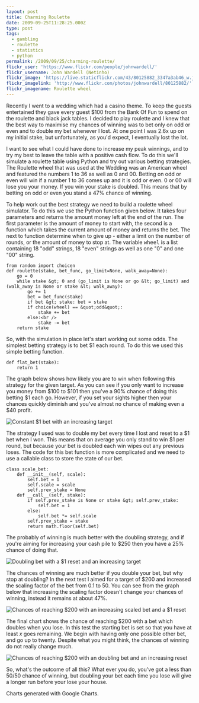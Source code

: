 ```yaml
---
layout: post
title: Charming Roulette
date: 2009-09-25T11:28:25.000Z
type: post
tags:
  - gambling
  - roulette
  - statistics
  - python
permalink: /2009/09/25/charming-roulette/
flickr_user: 'https://www.flickr.com/people/johnwardell/'
flickr_username: John Wardell (Netinho)
flickr_image: 'https://live.staticflickr.com/43/80125882_3347a3ab46_w.jpg'
flickr_imagelink: 'http://www.flickr.com/photos/johnwardell/80125882/'
flickr_imagename: Roulette wheel
---
```

Recently I went to a wedding which had a casino theme. To keep the guests entertained they gave every guest $100 from the Bank Of Fun to spend on the roulette and black jack tables. I decided to play roulette and I knew that the best way to maximise my chances of winning was to bet only on odd or even and to double my bet whenever I lost. At one point I was 2.6x up on my initial stake, but unfortunately, as you'd expect, I eventually lost the lot.

I want to see what I could have done to increase my peak winnings, and to try my best to leave the table with a positive cash flow. To do this we'll simulate a roulette table using Python and try out various betting strategies. The Roulette wheel that was used at the Wedding was an American wheel and featured the numbers 1 to 36 as well as 0 and 00. Betting on odd or even will win if a number 1 to 36 comes up and it is odd or even. 0 or 00 will lose you your money. If you win your stake is doubled. This means that by betting on odd or even you stand a 47% chance of winning.

To help work out the best strategy we need to build a roulette wheel simulator. To do this we use the Python function given below. It takes four parameters and returns the amount money left at the end of the run. The first parameter is the amount of money to start with, the second is a function which takes the current amount of money and returns the bet. The next to function determine when to give up - either a limit on the number of rounds, or the amount of money to stop at. The variable <tt>wheel</tt> is a list containing 18 "odd" strings, 18 "even" strings as well as one "0" and one "00" string.

    from random import choicen
    def roulette(stake, bet_func, go_limit=None, walk_away=None):
        go = 0
        while stake &gt; 0 and (go_limit is None or go &lt; go_limit) and (walk_away is None or stake &lt; walk_away):
            go += 1
            bet = bet_func(stake)
            if bet &gt; stake: bet = stake
            if choice(wheel) == &quot;odd&quot;:
                stake += bet
            else:<br />
                stake -= bet
        return stake

So, with the simulation in place let's start working out some odds. The simplest betting strategy is to bet $1 each round. To do this we used this simple betting function.

    def flat_bet(stake):
        return 1

The graph below shows how likely you are to win when following this strategy for the given target. As you can see if you only want to increase you money from $100 to $101 then you've a 90% chance of doing this betting $1 each go. However, if you set your sights higher then your chances quickly diminish and you've almost no chance of making even a $40 profit.

<img src="{{ site.baseurl }}/assets/chart?cht=lc&amp;chs=400x250&amp;chd=e:5u0ywUoYkah6eRawYxWVThSDR7OFNsKXKsI5IMHPFxGNF1FEFIEWEWDZCYCgB3CYBaB7CLBSBWBCA5BCAdA5AdAdApAtAZAZAUAh&amp;chco=0000FF&amp;chxt=y,x&amp;chxl=0:||20%25|40%25|60%25|80%25|100%25|1:|101|111|121|131|141|151&amp;chg=0,25,5,5" alt="Constant $1 bet with an increasing target" />

The strategy I used was to double my bet every time I lost and reset to a $1 bet when I won. This means that on average you only stand to win $1 per round, but because your bet is doubled each win wipes out any previous loses. The code for this bet function is more complicated and we need to use a callable class to store the state of our bet.

    class scale_bet:
        def __init__(self, scale):
            self.bet = 1
            self.scale = scale
            self.prev_stake = None
        def __call__(self, stake):
            if self.prev_stake is None or stake &gt; self.prev_stake:
                self.bet = 1
            else:
                self.bet *= self.scale
            self.prev_stake = stake
            return math.floor(self.bet)

The probably of winning is much better with the doubling strategy, and if you're aiming for increasing your cash pile to $250 then you have a 25% chance of doing that.

<img src="{{ site.baseurl }}/assets/chart?cht=lc&amp;chs=400x250&amp;chd=e:kvf3h2iPmNgtf3crc.ehWVUeSfRaRyPrQAN9OqMaNsLtKHJuJaIlKLIEGmIdG-GNHnGVGeGRFUF1F9FoFg&amp;chco=0000FF&amp;chxt=y,x&amp;chxl=0:||20%25|40%25|60%25|80%25|100%25|1:|101|201|301|401|501&amp;chg=0,25,5,5" alt="Doubling bet with a $1 reset and an increasing target" />

The chances of winning are much better if you double your bet, but why stop at doubling? In the next test I aimed for a target of $200 and increased the scaling factor of the bet from 0.1 to 50. You can see from the graph below that increasing the scaling factor doesn't change your chances of winning, instead it remains at about 47%.

<img src="{{ site.baseurl }}/assets/chart?cht=lc&amp;chs=400x250&amp;chd=e:AAc7eVfXfCdwdLfOfndDdgcadoe-dDfjfzgAd0eqfSdPdscKbtd8e2eVe2gYeZd8dHczfCeqeJfKc3dweyfGhFc.ffffeRdoedeB&amp;chco=0000FF&amp;chxt=y,x&amp;chxl=0:||20%25|40%25|60%25|80%25|100%25|1:|0|10|20|30|40|50&amp;chg=0,25,5,5" alt="Chances of reaching $200 with an increasing scaled bet and a $1 reset" />

The final chart shows the chance of reaching $200 with a bet which doubles when you lose. In this test the starting bet is set so that you have at least <i>x</i> goes remaining. We begin with having only one possible other bet, and go up to twenty. Despite what you might think, the chances of winning do not really change much.

<img src="{{ site.baseurl }}/assets/chart?cht=lc&amp;chs=400x250&amp;chd=e:fPemdjd6dWeFd.eddpbkd-eud8d8eTeqeFeKdief&amp;chco=0000FF&amp;chxt=y,x&amp;chxl=0:||20%25|40%25|60%25|80%25|100%25|1:|1|2|3|4|5|6|7|8|9|10|11|12|13|14|15|16|17|18|19|20&amp;chg=0,25,5,5" alt="Chances of reaching $200 with an doubling bet and an increasing reset" />

So, what's the outcome of all this? What ever you do, you've got a less than 50/50 chance of winning, but doubling your bet each time you lose will give a longer run before your lose your house.

Charts generated with Google Charts.
